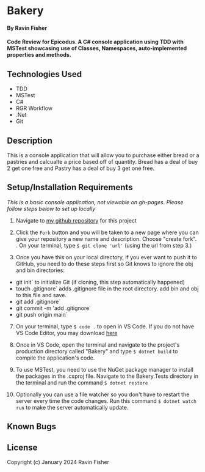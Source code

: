 #  Bakery

#### By Ravin Fisher

#### Code Review for Epicodus. A C# console application using TDD with MSTest showcasing use of  Classes, Namespaces, auto-implemented properties and methods.

## Technologies Used

* TDD
* MSTest
* C#
* RGR Workflow
* .Net
* Git

## Description

This is a console application that will allow you to purchase either bread or a pastries and calcualte a price based off of quantity. Bread has a deal of buy 2 get one free and Pastry has a deal of buy 3 get one free.

## Setup/Installation Requirements

_This is a basic console application, not viewable on gh-pages. Please follow steps below to set up locally_

1. Navigate to [my github repository](https://github.com/Ravinfish/Bakery.Solution.git) for this project 

2. Click the `Fork` button and  you will be taken to a new page where you can give your repository a new name and description. Choose "create fork".
. On your terminal, type `$ git clone 'url'` (using the url from step 3.)

6. Once you have this on your local directory, if you ever want to push it to GitHub, you need to do these steps first so Git knows to ignore the obj and bin directories:

* git init` to initialize Git (if cloning, this step automatically happened)
* touch .gitignore` adds .gitignore file in the root directory. add bin and obj to this file and save.
* git add .gitignore`
* git commit -m 'add .gitignore`
* git push origin main`

7. On your terminal, type `$ code .` to open in VS Code.  If you do not have VS Code Editor, you may download [here](https://code.visualstudio.com/)
8. Once in VS Code, open the terminal and navigate to the project's production directory called "Bakery" and type `$ dotnet build` to compile the application's code.
9.  To use MSTest, you need to use the NuGet package manager to install the packages in the .csproj file.  Navigate to the Bakery.Tests directory in the terminal and run the command `$ dotnet restore`

9.  Optionally you can use a file watcher so you don't have to restart the server every time the code changes. Run this command `$ dotnet watch run` to make the server automatically update.

## Known Bugs

## License

Copyright (c) January 2024 Ravin Fisher